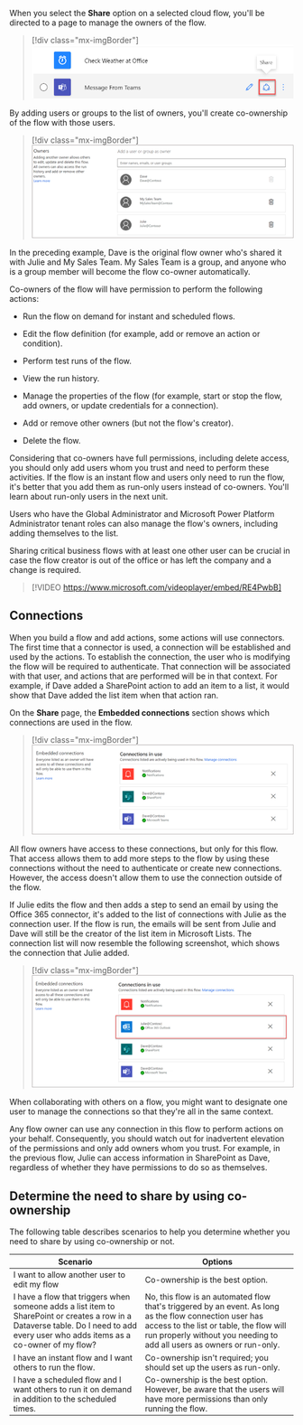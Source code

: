 When you select the **Share** option on a selected cloud flow, you'll be directed to a page to manage the owners of the flow.

> [!div class="mx-imgBorder"]
> ![Screenshot showing the Share icon location next to the Edit icon.](../media/share.png)

By adding users or groups to the list of owners, you'll create co-ownership of the flow with those users.

> [!div class="mx-imgBorder"]
> ![Screenshot showing the owners list where you can add users or groups.](../media/owners-list.png)

In the preceding example, Dave is the original flow owner who's shared it with Julie and My Sales Team. My Sales Team is a group, and anyone who is a group member will become the flow co-owner automatically.

Co-owners of the flow will have permission to perform the following actions:

- Run the flow on demand for instant and scheduled flows.

- Edit the flow definition (for example, add or remove an action or condition).

- Perform test runs of the flow.

- View the run history.

- Manage the properties of the flow (for example, start or stop the flow, add owners, or update credentials for a connection).

- Add or remove other owners (but not the flow's creator).

- Delete the flow.

Considering that co-owners have full permissions, including delete access, you should only add users whom you trust and need to perform these activities. If the flow is an instant flow and users only need to run the flow, it's better that you add them as run-only users instead of co-owners. You'll learn about run-only users in the next unit.

Users who have the Global Administrator and Microsoft Power Platform Administrator tenant roles can also manage the flow's owners, including adding themselves to the list.

Sharing critical business flows with at least one other user can be crucial in case the flow creator is out of the office or has left the company and a change is required.

> [!VIDEO https://www.microsoft.com/videoplayer/embed/RE4PwbB]

## Connections

When you build a flow and add actions, some actions will use connectors. The first time that a connector is used, a connection will be established and used by the actions. To establish the connection, the user who is modifying the flow will be required to authenticate. That connection will be associated with that user, and actions that are performed will be in that context. For example, if Dave added a SharePoint action to add an item to a list, it would show that Dave added the list item when that action ran.

On the **Share** page, the **Embedded connections** section shows which connections are used in the flow.

> [!div class="mx-imgBorder"]
> ![Screenshot showing the connections that are used in the flow.](../media/embedded.png)

All flow owners have access to these connections, but only for this flow. That access allows them to add more steps to the flow by using these connections without the need to authenticate or create new connections. However, the access doesn't allow them to use the connection outside of the flow.

If Julie edits the flow and then adds a step to send an email by using the Office 365 connector, it's added to the list of connections with Julie as the connection user. If the flow is run, the emails will be sent from Julie and Dave will still be the creator of the list item in Microsoft Lists. The connection list will now resemble the following screenshot, which shows the connection that Julie added.

> [!div class="mx-imgBorder"]
> ![Screenshot showing a connection created by another co-owner.](../media/julie.png)

When collaborating with others on a flow, you might want to designate one user to manage the connections so that they're all in the same context.

Any flow owner can use any connection in this flow to perform actions on your behalf. Consequently, you should watch out for inadvertent elevation of the permissions and only add owners whom you trust. For example, in the previous flow, Julie can access information in SharePoint as Dave, regardless of whether they have permissions to do so as themselves.

## Determine the need to share by using co-ownership

The following table describes scenarios to help you determine whether you need to share by using co-ownership or not. 

| Scenario | Options |
| -------- |-------- |
| I want to allow another user to edit my flow | Co-ownership is the best option. |
| I have a flow that triggers when someone adds a list item to SharePoint or creates a row in a Dataverse table. Do I need to add every user who adds items as a co-owner of my flow? | No, this flow is an automated flow that's triggered by an event. As long as the flow connection user has access to the list or table, the flow will run properly without you needing to add all users as owners or run-only. |
| I have an instant flow and I want others to run the flow. | Co-ownership isn't required; you should set up the users as run-only. |
| I have a scheduled flow and I want others to run it on demand in addition to the scheduled times. | Co-ownership is the best option. However, be aware that the users will have more permissions than only running the flow. |
